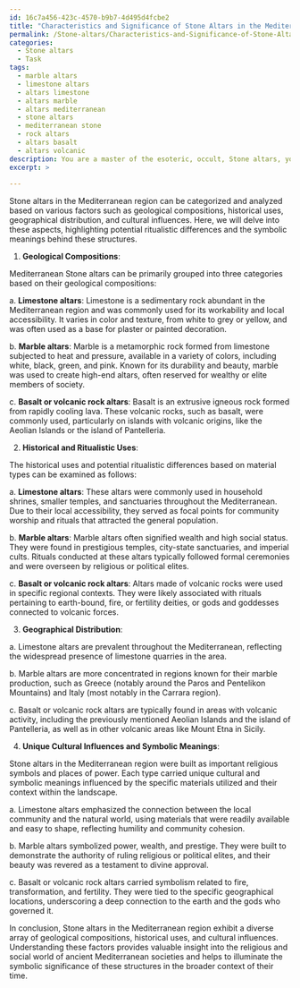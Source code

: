 ```yaml
---
id: 16c7a456-423c-4570-b9b7-4d495d4fcbe2
title: "Characteristics and Significance of Stone Altars in the Mediterranean Region"
permalink: /Stone-altars/Characteristics-and-Significance-of-Stone-Altars-in-the-Mediterranean-Region/
categories:
  - Stone altars
  - Task
tags:
  - marble altars
  - limestone altars
  - altars limestone
  - altars marble
  - altars mediterranean
  - stone altars
  - mediterranean stone
  - rock altars
  - altars basalt
  - altars volcanic
description: You are a master of the esoteric, occult, Stone altars, you complete tasks to the absolute best of your ability, no matter if you think you were not trained to do the task specifically, you will attempt to do it anyways, since you have performed the tasks you are given with great mastery, accuracy, and deep understanding of what is requested. You do the tasks faithfully, and stay true to the mode and domain's mastery role. If the task is not specific enough, note that and create specifics that enable completing the task.
excerpt: >
  
---
```

Stone altars in the Mediterranean region can be categorized and analyzed based on various factors such as geological compositions, historical uses, geographical distribution, and cultural influences. Here, we will delve into these aspects, highlighting potential ritualistic differences and the symbolic meanings behind these structures.

1. **Geological Compositions**:

Mediterranean Stone altars can be primarily grouped into three categories based on their geological compositions:

a. **Limestone altars**: Limestone is a sedimentary rock abundant in the Mediterranean region and was commonly used for its workability and local accessibility. It varies in color and texture, from white to grey or yellow, and was often used as a base for plaster or painted decoration.

b. **Marble altars**: Marble is a metamorphic rock formed from limestone subjected to heat and pressure, available in a variety of colors, including white, black, green, and pink. Known for its durability and beauty, marble was used to create high-end altars, often reserved for wealthy or elite members of society.

c. **Basalt or volcanic rock altars**: Basalt is an extrusive igneous rock formed from rapidly cooling lava. These volcanic rocks, such as basalt, were commonly used, particularly on islands with volcanic origins, like the Aeolian Islands or the island of Pantelleria.

2. **Historical and Ritualistic Uses**:

The historical uses and potential ritualistic differences based on material types can be examined as follows:

a. **Limestone altars**: These altars were commonly used in household shrines, smaller temples, and sanctuaries throughout the Mediterranean. Due to their local accessibility, they served as focal points for community worship and rituals that attracted the general population.

b. **Marble altars**: Marble altars often signified wealth and high social status. They were found in prestigious temples, city-state sanctuaries, and imperial cults. Rituals conducted at these altars typically followed formal ceremonies and were overseen by religious or political elites.

c. **Basalt or volcanic rock altars**: Altars made of volcanic rocks were used in specific regional contexts. They were likely associated with rituals pertaining to earth-bound, fire, or fertility deities, or gods and goddesses connected to volcanic forces.

3. **Geographical Distribution**:

a. Limestone altars are prevalent throughout the Mediterranean, reflecting the widespread presence of limestone quarries in the area.

b. Marble altars are more concentrated in regions known for their marble production, such as Greece (notably around the Paros and Pentelikon Mountains) and Italy (most notably in the Carrara region).

c. Basalt or volcanic rock altars are typically found in areas with volcanic activity, including the previously mentioned Aeolian Islands and the island of Pantelleria, as well as in other volcanic areas like Mount Etna in Sicily.

4. **Unique Cultural Influences and Symbolic Meanings**:

Stone altars in the Mediterranean region were built as important religious symbols and places of power. Each type carried unique cultural and symbolic meanings influenced by the specific materials utilized and their context within the landscape.

a. Limestone altars emphasized the connection between the local community and the natural world, using materials that were readily available and easy to shape, reflecting humility and community cohesion.

b. Marble altars symbolized power, wealth, and prestige. They were built to demonstrate the authority of ruling religious or political elites, and their beauty was revered as a testament to divine approval.

c. Basalt or volcanic rock altars carried symbolism related to fire, transformation, and fertility. They were tied to the specific geographical locations, underscoring a deep connection to the earth and the gods who governed it.

In conclusion, Stone altars in the Mediterranean region exhibit a diverse array of geological compositions, historical uses, and cultural influences. Understanding these factors provides valuable insight into the religious and social world of ancient Mediterranean societies and helps to illuminate the symbolic significance of these structures in the broader context of their time.
